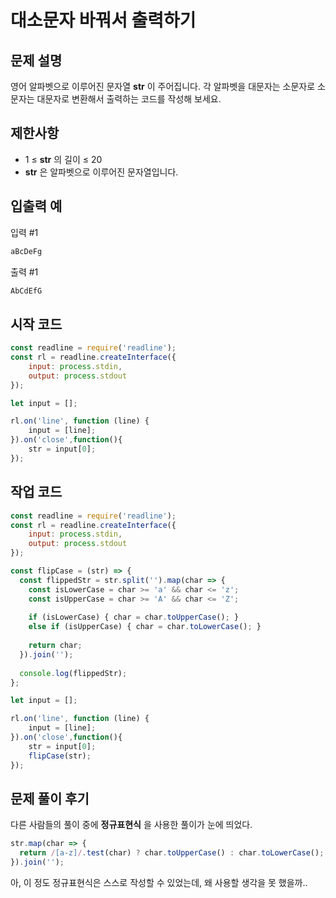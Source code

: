 # 대소문자 바꿔서 출력하기

## 문제 설명
영어 알파벳으로 이루어진 문자열 **str** 이 주어집니다. 각 알파벳을 대문자는 소문자로 소문자는 대문자로 변환해서 출력하는 코드를 작성해 보세요.

## 제한사항
* 1 ≤ **str** 의 길이 ≤ 20
* **str** 은 알파벳으로 이루어진 문자열입니다.

## 입출력 예
입력 #1

```bash
aBcDeFg
```

출력 #1

```bash
AbCdEfG
```

## 시작 코드
```javascript
const readline = require('readline');
const rl = readline.createInterface({
    input: process.stdin,
    output: process.stdout
});

let input = [];

rl.on('line', function (line) {
    input = [line];
}).on('close',function(){
    str = input[0];
});
```

## 작업 코드
```javascript
const readline = require('readline');
const rl = readline.createInterface({
    input: process.stdin,
    output: process.stdout
});

const flipCase = (str) => {
  const flippedStr = str.split('').map(char => {
    const isLowerCase = char >= 'a' && char <= 'z';
    const isUpperCase = char >= 'A' && char <= 'Z';
    
    if (isLowerCase) { char = char.toUpperCase(); }
    else if (isUpperCase) { char = char.toLowerCase(); }
      
    return char;
  }).join('');
    
  console.log(flippedStr);
};

let input = [];

rl.on('line', function (line) {
    input = [line];
}).on('close',function(){
    str = input[0];
    flipCase(str);
});
```
## 문제 풀이 후기
다른 사람들의 풀이 중에 **정규표현식** 을 사용한 풀이가 눈에 띄었다.

```javascript
str.map(char => {
  return /[a-z]/.test(char) ? char.toUpperCase() : char.toLowerCase();
}).join('');
```

아, 이 정도 정규표현식은 스스로 작성할 수 있었는데, 왜 사용할 생각을 못 했을까..